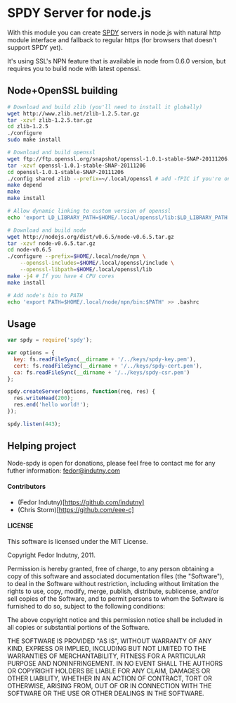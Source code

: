 # SPDY Server for node.js

With this module you can create [SPDY](http://www.chromium.org/spdy) servers
in node.js with natural http module interface and fallback to regular https
(for browsers that doesn't support SPDY yet).

It's using SSL's NPN feature that is available in node from 0.6.0 version, but
requires you to build node with latest openssl.

## Node+OpenSSL building

```bash
# Download and build zlib (you'll need to install it globally)
wget http://www.zlib.net/zlib-1.2.5.tar.gz
tar -xzvf zlib-1.2.5.tar.gz
cd zlib-1.2.5
./configure
sudo make install

# Download and build openssl
wget ftp://ftp.openssl.org/snapshot/openssl-1.0.1-stable-SNAP-20111206.tar.gz
tar -xzvf openssl-1.0.1-stable-SNAP-20111206
cd openssl-1.0.1-stable-SNAP-20111206
./config shared zlib --prefix=~/.local/openssl # add -fPIC if you're on x86-64
make depend
make
make install

# Allow dynamic linking to custom version of openssl
echo 'export LD_LIBRARY_PATH=$HOME/.local/openssl/lib:$LD_LIBRARY_PATH' >> .bashrc

# Download and build node
wget http://nodejs.org/dist/v0.6.5/node-v0.6.5.tar.gz
tar -xzvf node-v0.6.5.tar.gz
cd node-v0.6.5
./configure --prefix=$HOME/.local/node/npn \
    --openssl-includes=$HOME/.local/openssl/include \
    --openssl-libpath=$HOME/.local/openssl/lib
make -j4 # If you have 4 CPU cores
make install

# Add node's bin to PATH
echo 'export PATH=$HOME/.local/node/npn/bin:$PATH' >> .bashrc
```

## Usage

```javascript
var spdy = require('spdy');

var options = {
  key: fs.readFileSync(__dirname + '/../keys/spdy-key.pem'),
  cert: fs.readFileSync(__dirname + '/../keys/spdy-cert.pem'),
  ca: fs.readFileSync(__dirname + '/../keys/spdy-csr.pem')
};

spdy.createServer(options, function(req, res) {
  res.writeHead(200);
  res.end('hello world!');
});

spdy.listen(443);
```

## Helping project

Node-spdy is open for donations, please feel free to contact me for any futher information: fedor@indutny.com

#### Contributors

* (Fedor Indutny)[https://github.com/indutny]
* (Chris Storm)[https://github.com/eee-c]

#### LICENSE

This software is licensed under the MIT License.

Copyright Fedor Indutny, 2011.

Permission is hereby granted, free of charge, to any person obtaining a
copy of this software and associated documentation files (the
"Software"), to deal in the Software without restriction, including
without limitation the rights to use, copy, modify, merge, publish,
distribute, sublicense, and/or sell copies of the Software, and to permit
persons to whom the Software is furnished to do so, subject to the
following conditions:

The above copyright notice and this permission notice shall be included
in all copies or substantial portions of the Software.

THE SOFTWARE IS PROVIDED "AS IS", WITHOUT WARRANTY OF ANY KIND, EXPRESS
OR IMPLIED, INCLUDING BUT NOT LIMITED TO THE WARRANTIES OF
MERCHANTABILITY, FITNESS FOR A PARTICULAR PURPOSE AND NONINFRINGEMENT. IN
NO EVENT SHALL THE AUTHORS OR COPYRIGHT HOLDERS BE LIABLE FOR ANY CLAIM,
DAMAGES OR OTHER LIABILITY, WHETHER IN AN ACTION OF CONTRACT, TORT OR
OTHERWISE, ARISING FROM, OUT OF OR IN CONNECTION WITH THE SOFTWARE OR THE
USE OR OTHER DEALINGS IN THE SOFTWARE.

